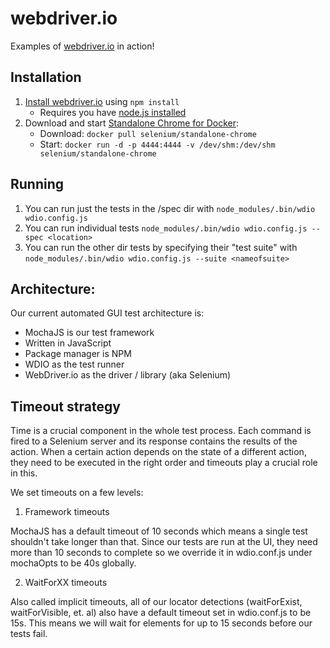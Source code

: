 # webdriver.io

Examples of [webdriver.io](http://webdriver.io/) in action!

## Installation

1. [Install webdriver.io](http://webdriver.io/guide/getstarted/install.html) using `npm install`
    - Requires you have [node.js installed](https://nodejs.org/en/download/)
2. Download and start [Standalone Chrome for Docker](https://github.com/SeleniumHQ/docker-selenium):
    - Download: `docker pull selenium/standalone-chrome`
    - Start: `docker run -d -p 4444:4444 -v /dev/shm:/dev/shm selenium/standalone-chrome`

## Running

1. You can run just the tests in the /spec dir with `node_modules/.bin/wdio wdio.config.js`
2. You can run individual tests `node_modules/.bin/wdio wdio.config.js --spec <location>`
3. You can run the other dir tests by specifying their "test suite" with `node_modules/.bin/wdio wdio.config.js --suite <nameofsuite>`


## Architecture:

Our current automated GUI test architecture is:

- MochaJS is our test framework
- Written in JavaScript
- Package manager is NPM
- WDIO as the test runner
- WebDriver.io as the driver / library (aka Selenium)

## Timeout strategy

Time is a crucial component in the whole test process. Each command is fired to a Selenium server and its response contains the results of the action. When a certain action depends on the state of a different action, they need to be executed in the right order and timeouts play a crucial role in this.

We set timeouts on a few levels:

1. Framework timeouts

MochaJS has a default timeout of 10 seconds which means a single test shouldn't take longer than that. Since our tests are run at the UI, they need more than 10 seconds to complete so we override it in wdio.conf.js under mochaOpts to be 40s globally.

2. WaitForXX timeouts

Also called implicit timeouts, all of our locator detections (waitForExist, waitForVisible, et. al) also have a default timeout set in wdio.conf.js to be 15s. This means we will wait for elements for up to 15 seconds before our tests fail.
